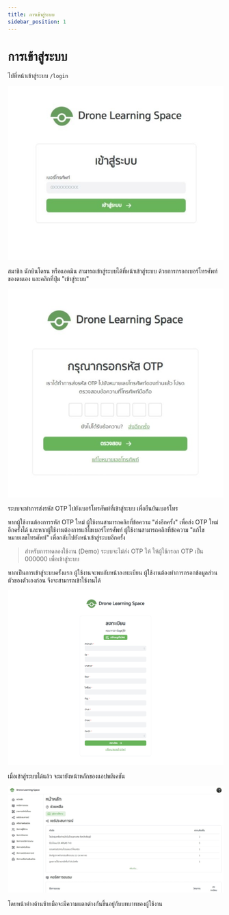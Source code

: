 ```yaml
---
title: การเข้าสู่ระบบ
sidebar_position: 1
---
```


# การเข้าสู่ระบบ

ไปที่หน้าเข้าสู่ระบบ `/login`

![ตัวอย่างหน้าเข้าสู่ระบบ](../../static/img/ui/login.jpeg "ตัวอย่างหน้าเข้าสู่ระบบ")

สมาชิก นักบินโดรน หรือแอดมิน สามารถเข้าสู่ระบบได้ที่หน้าเข้าสู่ระบบ ด้วยการกรอกเบอร์โทรศัพท์ของตนเอง และคลิกที่ปุ่ม "เข้าสู่ระบบ"

![ตัวอย่างหน้าเข้าสู่ระบบ OTP](../../static/img/ui/login-otp.jpeg "ตัวอย่างหน้าเข้าสู่ระบบ OTP")

ระบบจะทำการส่งรหัส OTP ไปยังเบอร์โทรศัพท์ที่เข้าสู่ระบบ เพื่อยืนยันเบอร์โทร

หากผู้ใช้งานต้องการรหัส OTP ใหม่ ผู้ใช้งานสามารถคลิกที่ข้อความ "ส่งอีกครั้ง" เพื่อส่ง OTP ใหม่อีกครั้งได้
และหากผู้ใช้งานต้องการแก้ไขเบอร์โทรศัพท์ ผู้ใช้งานสามารถคลิกที่ข้อความ "แก้ไขหมายเลขโทรศัพท์" เพื่อกลับไปยังหน้าเข้าสู่ระบบอีกครั้ง

> สำหรับการทดลองใช้งาน (Demo) ระบบจะไม่ส่ง OTP ให้ ให้ผู้ใช้กรอก OTP เป็น 000000 เพื่อเข้าสู่ระบบ

หากเป็นการเข้าสู่ระบบครั้งแรก ผู้ใช้งานจะพบกับหน้าลงทะเบียน ผู้ใช้งานต้องทำการกรอกข้อมูลส่วนตัวของตัวเองก่อน จึงจะสามารถเข้าใช้งานได้

![ตัวอย่างหน้าเข้าสู่ระบบ OTP](../../static/img/ui/onboarding.jpeg "ตัวอย่างหน้าสมัครสมาชิก")

เมื่อเข้าสู่ระบบได้แล้ว จะมายังหน้าหลักของแอปพลิเคชัน

![ตัวอย่างหน้าเข้าสู่ระบบ OTP](../../static/img/ui/home.jpeg "ตัวอย่างหน้าแรก")

โดยหน้าต่างด้านซ้ายมือจะมีความแตกต่างกันขึ้นอยู่กับบทบาทของผู้ใช้งาน
